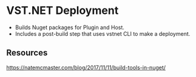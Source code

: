 # VST.NET Deployment

- Builds Nuget packages for Plugin and Host.
- Includes a post-build step that uses vstnet CLI to make a deployment.

## Resources

https://natemcmaster.com/blog/2017/11/11/build-tools-in-nuget/